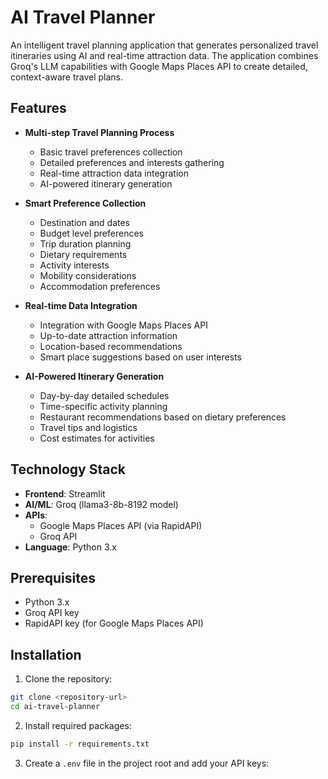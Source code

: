 # AI Travel Planner

An intelligent travel planning application that generates personalized travel itineraries using AI and real-time attraction data. The application combines Groq's LLM capabilities with Google Maps Places API to create detailed, context-aware travel plans.

## Features

- **Multi-step Travel Planning Process**
  - Basic travel preferences collection
  - Detailed preferences and interests gathering
  - Real-time attraction data integration
  - AI-powered itinerary generation

- **Smart Preference Collection**
  - Destination and dates
  - Budget level preferences
  - Trip duration planning
  - Dietary requirements
  - Activity interests
  - Mobility considerations
  - Accommodation preferences

- **Real-time Data Integration**
  - Integration with Google Maps Places API
  - Up-to-date attraction information
  - Location-based recommendations
  - Smart place suggestions based on user interests

- **AI-Powered Itinerary Generation**
  - Day-by-day detailed schedules
  - Time-specific activity planning
  - Restaurant recommendations based on dietary preferences
  - Travel tips and logistics
  - Cost estimates for activities

## Technology Stack

- **Frontend**: Streamlit
- **AI/ML**: Groq (llama3-8b-8192 model)
- **APIs**: 
  - Google Maps Places API (via RapidAPI)
  - Groq API
- **Language**: Python 3.x

## Prerequisites

- Python 3.x
- Groq API key
- RapidAPI key (for Google Maps Places API)

## Installation

1. Clone the repository:
```bash
git clone <repository-url>
cd ai-travel-planner
```

2. Install required packages:
```bash
pip install -r requirements.txt
```

3. Create a `.env` file in the project root and add your API keys: 